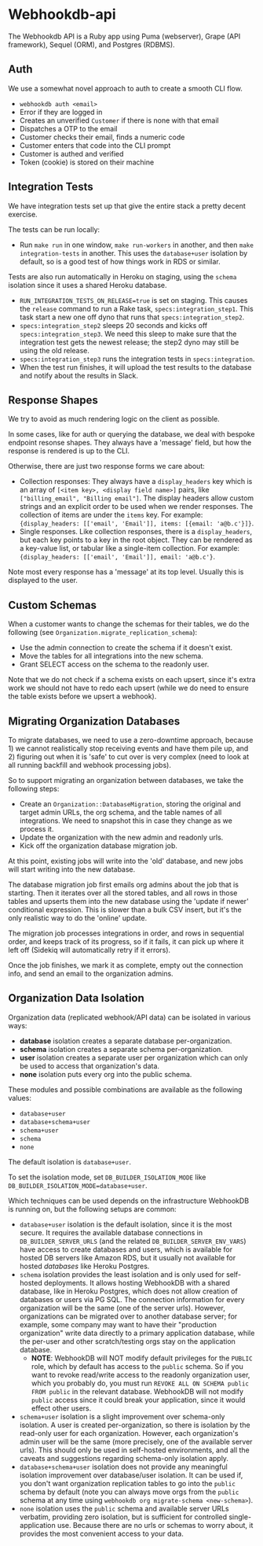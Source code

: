 # Webhookdb-api

The Webhookdb API is a Ruby app using Puma (webserver), Grape (API framework),
Sequel (ORM), and Postgres (RDBMS).  

## Auth

We use a somewhat novel approach to auth to create a smooth CLI flow.

- `webhookdb auth <email>`
- Error if they are logged in
- Creates an unverified `Customer` if there is none with that email
- Dispatches a OTP to the email
- Customer checks their email, finds a numeric code
- Customer enters that code into the CLI prompt
- Customer is authed and verified
- Token (cookie) is stored on their machine

## Integration Tests

We have integration tests set up that give the entire stack a pretty decent exercise.

The tests can be run locally:

- Run `make run` in one window, `make run-workers` in another, and then `make integration-tests` in another.
  This uses the `database+user` isolation by default, so is a good test of how things work
  in RDS or similar.

Tests are also run automatically in Heroku on staging,
using the `schema` isolation since it uses a shared Heroku database.

- `RUN_INTEGRATION_TESTS_ON_RELEASE=true` is set on staging.
  This causes the `release` command to run a Rake task, `specs:integration_step1`.
  This task start a new one off dyno that runs that `specs:integration_step2`.
- `specs:integration_step2` sleeps 20 seconds and kicks off `specs:integration_step3`.
  We need this sleep to make sure that the integration test gets the newest release;
  the step2 dyno may still be using the old release.
- `specs:integration_step3` runs the integration tests in `specs:integration`.
- When the test run finishes, it will upload the test results to the database
  and notify about the results in Slack.

## Response Shapes

We try to avoid as much rendering logic on the client as possible.

In some cases, like for auth or querying the database,
we deal with bespoke endpoint resonse shapes.
They always have a 'message' field,
but how the response is rendered is up to the CLI.

Otherwise, there are just two response forms we care about:

- Collection responses: They always have a `display_headers` key which is an array of
  `[<item key>, <display field name>]` pairs, like `["billing_email", "Billing email"]`.
  The display headers allow custom strings and an explicit order to be used
  when we render responses.
  The collection of items are under the `items` key.
  For example: `{display_headers: [['email', 'Email']], items: [{email: 'a@b.c'}]}`.
- Single responses. Like collection responses, there is a `display_headers`,
  but each key points to a key in the root object.
  They can be rendered as a key-value list, or tabular like a single-item collection.
  For example: `{display_headers: [['email', 'Email']], email: 'a@b.c'}`.

Note most every response has a 'message' at its top level.
Usually this is displayed to the user.

## Custom Schemas

When a customer wants to change the schemas for their tables,
we do the following (see `Organization.migrate_replication_schema`):

- Use the admin connection to create the schema if it doesn't exist.
- Move the tables for all integrations into the new schema.
- Grant SELECT access on the schema to the readonly user.

Note that we do not check if a schema exists on each upsert,
since it's extra work we should not have to redo each upsert
(while we do need to ensure the table exists before we upsert a webhook).

## Migrating Organization Databases

To migrate databases, we need to use a zero-downtime approach,
because 1) we cannot realistically stop receiving events and have them pile up,
and 2) figuring out when it is 'safe' to cut over is very complex
(need to look at all running backfill and webhook processing jobs).

So to support migrating an organization between databases,
we take the following steps:

- Create an `Organization::DatabaseMigration`,
  storing the original and target admin URLs,
  the org schema, and the table names of all integrations.
  We need to snapshot this in case they change as we process it.
- Update the organization with the new admin and readonly urls.
- Kick off the organization database migration job.

At this point, existing jobs will write into the 'old' database, and new jobs will
start writing into the new database.

The database migration job first emails org admins about the job that is starting.
Then it iterates over all the stored tables, and all rows in those tables
and upserts them into the new database using the 'update if newer' conditional expression.
This is slower than a bulk CSV insert, but it's the only
realistic way to do the 'online' update.

The migration job processes integrations in order,
and rows in sequential order, and keeps track of its progress,
so if it fails, it can pick up where it left off
(Sidekiq will automatically retry if it errors).

Once the job finishes, we mark it as complete,
empty out the connection info,
and send an email to the organization admins.

## Organization Data Isolation

Organization data (replicated webhook/API data) can be isolated in various ways:

- **database** isolation creates a separate database per-organization.
- **schema** isolation creates a separate schema per-organization.
- **user** isolation creates a separate user per organization
  which can only be used to access that organization's data.
- **none** isolation puts every org into the public schema.

These modules and possible combinations are available as the following values:

- `database+user`
- `database+schema+user`
- `schema+user`
- `schema`
- `none`

The default isolation is `database+user`.

To set the isolation mode, set `DB_BUILDER_ISOLATION_MODE`
like `DB_BUILDER_ISOLATION_MODE=database+user`.

Which techniques can be used depends on the infrastructure WebhookDB is running on,
but the following setups are common:

- `database+user` isolation is the default isolation,
  since it is the most secure. It requires the available database connections
  in `DB_BUILDER_SERVER_URLS` (and the related `DB_BUILDER_SERVER_ENV_VARS`)
  have access to create databases and users, which is available for hosted
  DB servers like Amazon RDS, but it usually not available for hosted _databases_
  like Heroku Postgres.
- `schema` isolation provides the least isolation and is only used
  for self-hosted deployments. It allows hosting WebhookDB with a shared
  database, like in Heroku Postgres, which does not allow creation of
  databases or users via PG SQL. The connection information for every
  organization will be the same (one of the server urls).
  However, organizations can be migrated over to another database server;
  for example, some company may want to have their "production organization"
  write data directly to a primary application database,
  while the per-user and other scratch/testing orgs stay on the application database.
  - **NOTE**: WebhookDB will NOT modify default privileges for the `PUBLIC` role,
    which by default has access to the `public` schema.
    So if you want to revoke read/write access to the readonly organization user,
    which you probably do, you must run `REVOKE ALL ON SCHEMA public FROM public`
    in the relevant database.
    WebhookDB will not modify `public` access since it could break your application,
    since it would effect other users.
- `schema+user` isolation is a slight improvement over schema-only isolation.
  A user is created per-organization, so there is isolation by the read-only user
  for each organization. However, each organization's admin user will be the same
  (more precisely, one of the available server urls). This should only be used in
  self-hosted environments, and all the caveats and suggestions regarding
  schema-only isolation apply.
- `database+schema+user` isolation does not provide any meaningful
  isolation improvement over database/user isolation. It can be used if,
  you don't want organization replication tables to go into
  the `public` schema by default (note you can always move orgs from the `public` schema
  at any time using `webhookdb org migrate-schema <new-schema>`).
- `none` isolation uses the `public` schema and available server URLs verbatim,
  providing zero isolation, but is sufficient for controlled single-application use.
  Because there are no urls or schemas to worry about,
  it provides the most convenient access to your data.
